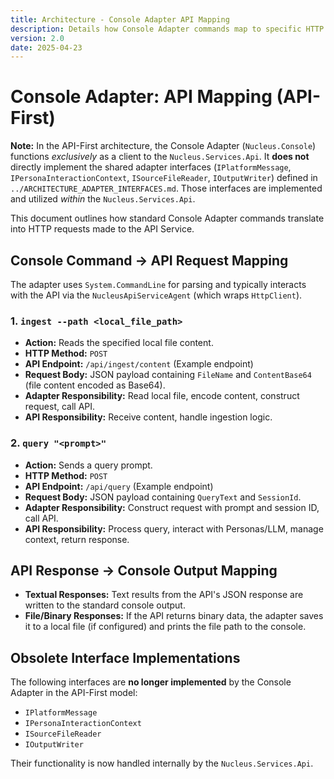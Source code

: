 ```yaml
---
title: Architecture - Console Adapter API Mapping
description: Details how Console Adapter commands map to specific HTTP requests against the Nucleus API Service in the API-First model.
version: 2.0
date: 2025-04-23
---
```


# Console Adapter: API Mapping (API-First)

**Note:** In the API-First architecture, the Console Adapter (`Nucleus.Console`) functions *exclusively* as a client to the `Nucleus.Services.Api`. It **does not** directly implement the shared adapter interfaces (`IPlatformMessage`, `IPersonaInteractionContext`, `ISourceFileReader`, `IOutputWriter`) defined in `../ARCHITECTURE_ADAPTER_INTERFACES.md`. Those interfaces are implemented and utilized *within* the `Nucleus.Services.Api`.

This document outlines how standard Console Adapter commands translate into HTTP requests made to the API Service.

## Console Command -> API Request Mapping

The adapter uses `System.CommandLine` for parsing and typically interacts with the API via the `NucleusApiServiceAgent` (which wraps `HttpClient`).

### 1. `ingest --path <local_file_path>`

*   **Action:** Reads the specified local file content.
*   **HTTP Method:** `POST`
*   **API Endpoint:** `/api/ingest/content` (Example endpoint)
*   **Request Body:** JSON payload containing `FileName` and `ContentBase64` (file content encoded as Base64).
*   **Adapter Responsibility:** Read local file, encode content, construct request, call API.
*   **API Responsibility:** Receive content, handle ingestion logic.

### 2. `query "<prompt>"`

*   **Action:** Sends a query prompt.
*   **HTTP Method:** `POST`
*   **API Endpoint:** `/api/query` (Example endpoint)
*   **Request Body:** JSON payload containing `QueryText` and `SessionId`.
*   **Adapter Responsibility:** Construct request with prompt and session ID, call API.
*   **API Responsibility:** Process query, interact with Personas/LLM, manage context, return response.

## API Response -> Console Output Mapping

*   **Textual Responses:** Text results from the API's JSON response are written to the standard console output.
*   **File/Binary Responses:** If the API returns binary data, the adapter saves it to a local file (if configured) and prints the file path to the console.

## Obsolete Interface Implementations

The following interfaces are **no longer implemented** by the Console Adapter in the API-First model:

*   `IPlatformMessage`
*   `IPersonaInteractionContext`
*   `ISourceFileReader`
*   `IOutputWriter`

Their functionality is now handled internally by the `Nucleus.Services.Api`.
